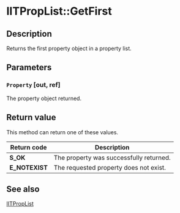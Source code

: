 # IITPropList::GetFirst

## Description

Returns the first property object in a property list.

## Parameters

### `Property` [out, ref]

The property object returned.

## Return value

This method can return one of these values.

| Return code | Description |
| --- | --- |
| **S_OK** | The property was successfully returned. |
| **E_NOTEXIST** | The requested property does not exist. |

## See also

[IITPropList](https://learn.microsoft.com/previous-versions/windows/desktop/api/infotech/nn-infotech-iitproplist)